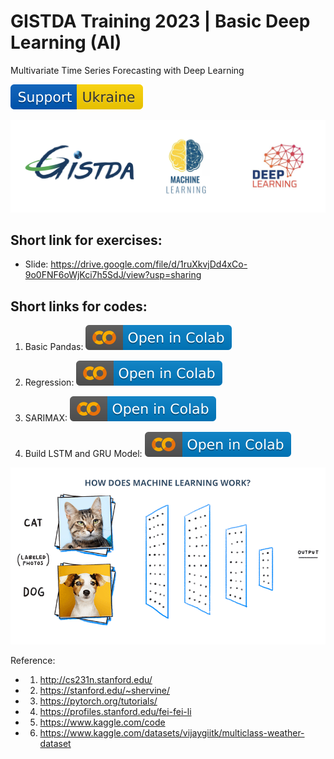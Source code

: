 # GISTDA Training 2023 | Basic Deep Learning (AI)

Multivariate Time Series Forecasting with Deep Learning

[![Support-Ukraine](https://raw.githubusercontent.com/kaopanboonyuen/2110446_DataScience_2021s2/main/img/Support-Ukraine-FFD500.svg)](https://supportukrainenow.org/)

![](https://github.com/kaopanboonyuen/GISTDA_TRAINING_2023/raw/main/logo_trainer.png)

## Short link for exercises:

- Slide: https://drive.google.com/file/d/1ruXkvjDd4xCo-9o0FNF6oWjKci7h5SdJ/view?usp=sharing

## Short links for codes:

1. Basic Pandas: [![Open In Colab](https://raw.githubusercontent.com/kaopanboonyuen/2110446_DataScience_2021s2/main/img/colab-badge.svg)](https://colab.research.google.com/github/kaopanboonyuen/GISTDA_TRAINING_2023/blob/main/code/C1-BasicPandas.ipynb)

2. Regression: [![Open In Colab](https://raw.githubusercontent.com/kaopanboonyuen/2110446_DataScience_2021s2/main/img/colab-badge.svg)](https://colab.research.google.com/github/kaopanboonyuen/GISTDA_TRAINING_2023/blob/main/code/C2-Regression.ipynb)

3. SARIMAX: [![Open In Colab](https://raw.githubusercontent.com/kaopanboonyuen/2110446_DataScience_2021s2/main/img/colab-badge.svg)](https://colab.research.google.com/github/kaopanboonyuen/GISTDA_TRAINING_2023/blob/main/code/C3-SARIMAX.ipynb)

4. Build LSTM and GRU Model: [![Open In Colab](https://raw.githubusercontent.com/kaopanboonyuen/2110446_DataScience_2021s2/main/img/colab-badge.svg)](https://colab.research.google.com/github/kaopanboonyuen/GISTDA_TRAINING_2023/blob/main/code/C4-LSTM-GRU.ipynb)


![](https://github.com/kaopanboonyuen/AIforHighSchool/raw/main/img/nn_2.gif)

Reference:

- 1. http://cs231n.stanford.edu/
- 2. https://stanford.edu/~shervine/
- 3. https://pytorch.org/tutorials/
- 4. https://profiles.stanford.edu/fei-fei-li
- 5. https://www.kaggle.com/code
- 6. https://www.kaggle.com/datasets/vijaygiitk/multiclass-weather-dataset
